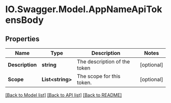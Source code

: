 # IO.Swagger.Model.AppNameApiTokensBody
## Properties

Name | Type | Description | Notes
------------ | ------------- | ------------- | -------------
**Description** | **string** | The description of the token | [optional] 
**Scope** | **List&lt;string&gt;** | The scope for this token. | [optional] 

[[Back to Model list]](../README.md#documentation-for-models) [[Back to API list]](../README.md#documentation-for-api-endpoints) [[Back to README]](../README.md)


